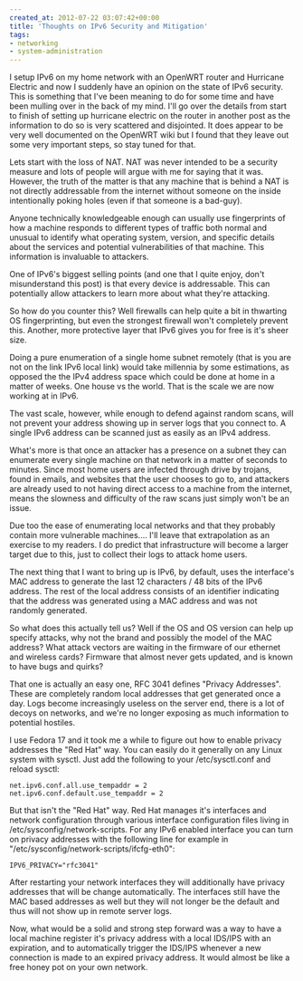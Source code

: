 ```yaml
---
created_at: 2012-07-22 03:07:42+00:00
title: 'Thoughts on IPv6 Security and Mitigation'
tags:
- networking
- system-administration
---
```


I setup IPv6 on my home network with an OpenWRT router and Hurricane Electric
and now I suddenly have an opinion on the state of IPv6 security. This is
something that I've been meaning to do for some time and have been mulling over
in the back of my mind. I'll go over the details from start to finish of
setting up hurricane electric on the router in another post as the information
to do so is very scattered and disjointed. It does appear to be very well
documented on the OpenWRT wiki but I found that they leave out some very
important steps, so stay tuned for that.

Lets start with the loss of NAT. NAT was never intended to be a security
measure and lots of people will argue with me for saying that it was. However,
the truth of the matter is that any machine that is behind a NAT is not
directly addressable from the internet without someone on the inside
intentionally poking holes (even if that someone is a bad-guy).

Anyone technically knowledgeable enough can usually use fingerprints of how a
machine responds to different types of traffic both normal and unusual to
identify what operating system, version, and specific details about the
services and potential vulnerabilities of that machine. This information is
invaluable to attackers.

One of IPv6's biggest selling points (and one that I quite enjoy, don't
misunderstand this post) is that every device is addressable. This can
potentially allow attackers to learn more about what they're attacking.

So how do you counter this? Well firewalls can help quite a bit in thwarting OS
fingerprinting, but even the strongest firewall won't completely prevent this.
Another, more protective layer that IPv6 gives you for free is it's sheer size.

Doing a pure enumeration of a single home subnet remotely (that is you are not
on the link IPv6 local link) would take millennia by some estimations, as
opposed the the IPv4 address space which could be done at home in a matter of
weeks. One house vs the world. That is the scale we are now working at in IPv6.

The vast scale, however, while enough to defend against random scans, will not
prevent your address showing up in server logs that you connect to. A single
IPv6 address can be scanned just as easily as an IPv4 address.

What's more is that once an attacker has a presence on a subnet they can
enumerate every single machine on that network in a matter of seconds to
minutes. Since most home users are infected through drive by trojans, found in
emails, and websites that the user chooses to go to, and attackers are already
used to not having direct access to a machine from the internet, means the
slowness and difficulty of the raw scans just simply won't be an issue.

Due too the ease of enumerating local networks and that they probably contain
more vulnerable machines.... I'll leave that extrapolation as an exercise to my
readers. I do predict that infrastructure will become a larger target due to
this, just to collect their logs to attack home users.

The next thing that I want to bring up is IPv6, by default, uses the
interface's MAC address to generate the last 12 characters / 48 bits of the
IPv6 address. The rest of the local address consists of an identifier
indicating that the address was generated using a MAC address and was not
randomly generated.

So what does this actually tell us? Well if the OS and OS version can help up
specify attacks, why not the brand and possibly the model of the MAC address?
What attack vectors are waiting in the firmware of our ethernet and wireless
cards? Firmware that almost never gets updated, and is known to have bugs and
quirks?

That one is actually an easy one, RFC 3041 defines "Privacy Addresses". These
are completely random local addresses that get generated once a day. Logs
become increasingly useless on the server end, there is a lot of decoys on
networks, and we're no longer exposing as much information to potential
hostiles.

I use Fedora 17 and it took me a while to figure out how to enable privacy
addresses the "Red Hat" way. You can easily do it generally on any Linux system
with sysctl. Just add the following to your /etc/sysctl.conf and reload sysctl:

```
net.ipv6.conf.all.use_tempaddr = 2
net.ipv6.conf.default.use_tempaddr = 2
```

But that isn't the "Red Hat" way. Red Hat manages it's interfaces and network
configuration through various interface configuration files living in
/etc/sysconfig/network-scripts. For any IPv6 enabled interface you can turn on
privacy addresses with the following line for example in
"/etc/sysconfig/network-scripts/ifcfg-eth0":

```
IPV6_PRIVACY="rfc3041"
```

After restarting your network interfaces they will additionally have privacy
addresses that will be change automatically. The interfaces still have the MAC
based addresses as well but they will not longer be the default and thus will
not show up in remote server logs.

Now, what would be a solid and strong step forward was a way to have a local
machine register it's privacy address with a local IDS/IPS with an expiration,
and to automatically trigger the IDS/IPS whenever a new connection is made to
an expired privacy address. It would almost be like a free honey pot on your
own network.

